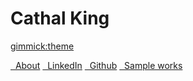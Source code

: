 # Cathal King


[gimmick:theme](Materia)

[<i class="fa fa-info-circle       fa" aria-hidden="true"></i>&nbsp;&nbsp;About](index.md)
[<i class="fa fa-linkedin       fa-lg" aria-hidden="true"></i>&nbsp;&nbsp;LinkedIn](https://www.linkedin.com/in/cathal-king)
[<i class="fa fa-github         fa-lg" aria-hidden="true"></i>&nbsp;&nbsp;Github](https://github.com/cathalgking)
[<i class="fa fa-eye         fa-lg" aria-hidden="true"></i>&nbsp;&nbsp;Sample works](visualisations.md)
<!-- [<i class="fa fa-youtube-play        fa-lg" aria-hidden="true"></i>&nbsp;YouTube](https://www.youtube.com/user/MrDeking10/videos?view_as=subscriber) -->
<!-- [<i class="fa fa-camera         fa-lg" aria-hidden="true"></i>&nbsp;&nbsp;Photography](photography.md) -->
<!-- [<i class="fa fa-file-text         fa" aria-hidden="true"></i>&nbsp;&nbsp;CV](cv.pdf) -->
